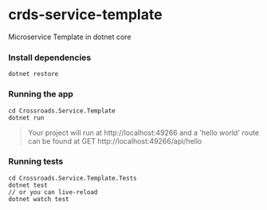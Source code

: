 # crds-service-template

Microservice Template in dotnet core

### Install dependencies

```
dotnet restore
```

### Running the app

```
cd Crossroads.Service.Template
dotnet run
```

> Your project will run at http://localhost:49266 and a 'hello world' route can
> be found at GET http://localhost:49266/api/hello

### Running tests

```
cd Crossroads.Service.Template.Tests
dotnet test
// or you can live-reload
dotnet watch test
```
